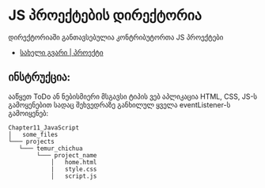 # JS პროექტების დირექტორია

დირექტორიაში განთავსებულია კონტრიბუტორთა JS პროექტები

- [სახელი გვარი | პროექტი](/მისამართი)


## ინსტრუქცია:

ააწყეთ ToDo ან ნებისმიერი მსგავსი ტიპის ვებ აპლიკაცია HTML, CSS, JS-ს გამოყენებით სადაც შეხვედრაზე განხილულ ყველა eventListener-ს გამოიყენებ:

```
Chapter11_JavaScript
│   some_files
└─── projects
   └─── temur_chichua
        └─── project_name
            │   home.html
            |   style.css
            │   script.js 
```
